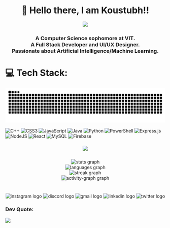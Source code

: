 <h1 align="center">👋 Hello there, I am Koustubh!!</h1>
<div align="center">
  <img height="250" src="https://i.pinimg.com/originals/fb/c6/f3/fbc6f31bd3b84159470b973aca7e0f97.gif"  />
</div>

<h3 align="center">A Computer Science sophomore at VIT.</br>A Full Stack Developer and UI/UX Designer. </br>Passionate about Artificial Intelligence/Machine Learning.</h3>

###

# 💻 Tech Stack:
<img src="https://raw.githubusercontent.com/wurtz-codez/wurtz-codez/output/snake.svg" alt="Snake animation" />

![C++](https://img.shields.io/badge/c++-%2300599C.svg?style=for-the-badge&logo=c%2B%2B&logoColor=white) ![CSS3](https://img.shields.io/badge/css3-%231572B6.svg?style=for-the-badge&logo=css3&logoColor=white) ![JavaScript](https://img.shields.io/badge/javascript-%23323330.svg?style=for-the-badge&logo=javascript&logoColor=%23F7DF1E) ![Java](https://img.shields.io/badge/java-%23ED8B00.svg?style=for-the-badge&logo=openjdk&logoColor=white) ![Python](https://img.shields.io/badge/python-3670A0?style=for-the-badge&logo=python&logoColor=ffdd54) ![PowerShell](https://img.shields.io/badge/PowerShell-%235391FE.svg?style=for-the-badge&logo=powershell&logoColor=white) ![Express.js](https://img.shields.io/badge/express.js-%23404d59.svg?style=for-the-badge&logo=express&logoColor=%2361DAFB) ![NodeJS](https://img.shields.io/badge/node.js-6DA55F?style=for-the-badge&logo=node.js&logoColor=white) ![React](https://img.shields.io/badge/react-%2320232a.svg?style=for-the-badge&logo=react&logoColor=%2361DAFB) ![MySQL](https://img.shields.io/badge/mysql-4479A1.svg?style=for-the-badge&logo=mysql&logoColor=white) ![Firebase](https://img.shields.io/badge/firebase-a08021?style=for-the-badge&logo=firebase&logoColor=ffcd34)


###

<div align="center">
  <img src="https://profile-counter.glitch.me/wurtz-codez/count.svg?"  />
</div>



###

<div align="center">
  <img src="https://github-readme-stats.vercel.app/api?username=wurtz-codez&hide_title=false&hide_rank=true&show_icons=true&include_all_commits=true&count_private=true&disable_animations=false&theme=github_dark&locale=en&hide_border=true&order=1" height="215" alt="stats graph" /> <br>
  <img src="https://github-readme-stats.vercel.app/api/top-langs?username=wurtz-codez&locale=en&hide_title=false&layout=compact&card_width=320&langs_count=5&theme=github_dark&hide_border=true&order=2" height="165" alt="languages graph" /> <br>
  <img src="https://streak-stats.demolab.com?user=wurtz-codez&locale=en&mode=daily&theme=github_dark&hide_border=true&border_radius=5&date_format=j%20M%5B%20Y%5D&order=3" height="150" alt="streak graph" /> <br>
  <img src="https://github-readme-activity-graph.vercel.app/graph?username=wurtz-codez&radius=16&theme=github-dark&area=true&order=5&hide_border=true" height="290" alt="activity-graph graph"  />
</div>

###


###

<br clear="both">

<div align="center">
  <img src="https://img.shields.io/static/v1?message=Instagram&logo=instagram&label=&color=E4405F&logoColor=white&labelColor=&style=for-the-badge" height="32" alt="instagram logo"  />
  <img src="https://img.shields.io/static/v1?message=Discord&logo=discord&label=&color=7289DA&logoColor=white&labelColor=&style=for-the-badge" height="32" alt="discord logo"  />
  <img src="https://img.shields.io/static/v1?message=Gmail&logo=gmail&label=&color=D14836&logoColor=white&labelColor=&style=for-the-badge" height="32" alt="gmail logo"  />
  <img src="https://img.shields.io/static/v1?message=LinkedIn&logo=linkedin&label=&color=0077B5&logoColor=white&labelColor=&style=for-the-badge" height="32" alt="linkedin logo"  />
  <img src="https://img.shields.io/static/v1?message=Twitter&logo=twitter&label=&color=1DA1F2&logoColor=white&labelColor=&style=for-the-badge" height="32" alt="twitter logo"  />
</div>

### Dev Quote:
![](https://quotes-github-readme.vercel.app/api?type=horizontal&theme=radical)

